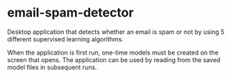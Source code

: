 # email-spam-detector
 Desktop application that detects whether an email is spam or not by using 5 different supervised learning algorithms.

When the application is first run, one-time models must be created on the screen that opens.
The application can be used by reading from the saved model files in subsequent runs.
